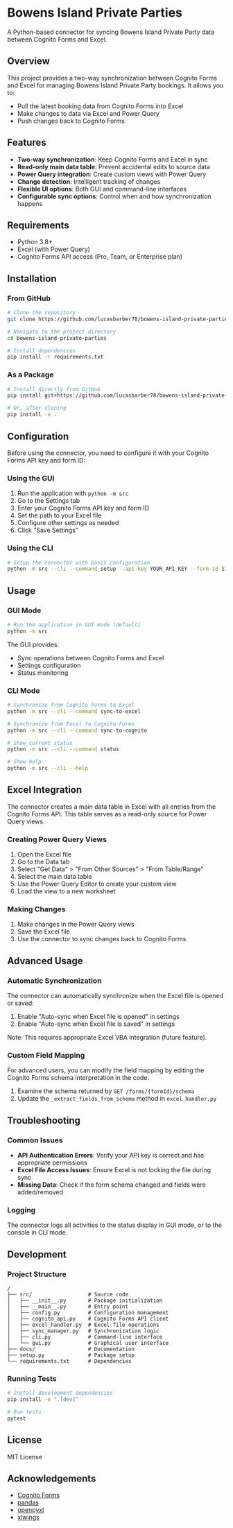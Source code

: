 # Bowens Island Private Parties

A Python-based connector for syncing Bowens Island Private Party data between Cognito Forms and Excel.

## Overview

This project provides a two-way synchronization between Cognito Forms and Excel for managing Bowens Island Private Party bookings. It allows you to:

- Pull the latest booking data from Cognito Forms into Excel
- Make changes to data via Excel and Power Query
- Push changes back to Cognito Forms

## Features

- **Two-way synchronization**: Keep Cognito Forms and Excel in sync
- **Read-only main data table**: Prevent accidental edits to source data
- **Power Query integration**: Create custom views with Power Query
- **Change detection**: Intelligent tracking of changes
- **Flexible UI options**: Both GUI and command-line interfaces
- **Configurable sync options**: Control when and how synchronization happens

## Requirements

- Python 3.8+
- Excel (with Power Query)
- Cognito Forms API access (Pro, Team, or Enterprise plan)

## Installation

### From GitHub

```bash
# Clone the repository
git clone https://github.com/lucasbarber78/bowens-island-private-parties.git

# Navigate to the project directory
cd bowens-island-private-parties

# Install dependencies
pip install -r requirements.txt
```

### As a Package

```bash
# Install directly from GitHub
pip install git+https://github.com/lucasbarber78/bowens-island-private-parties.git

# Or, after cloning
pip install -e .
```

## Configuration

Before using the connector, you need to configure it with your Cognito Forms API key and form ID:

### Using the GUI

1. Run the application with `python -m src`
2. Go to the Settings tab
3. Enter your Cognito Forms API key and form ID
4. Set the path to your Excel file
5. Configure other settings as needed
6. Click "Save Settings"

### Using the CLI

```bash
# Setup the connector with basic configuration
python -m src --cli --command setup --api-key YOUR_API_KEY --form-id 17 --excel-path path/to/your/excel/file.xlsx
```

## Usage

### GUI Mode

```bash
# Run the application in GUI mode (default)
python -m src
```

The GUI provides:
- Sync operations between Cognito Forms and Excel
- Settings configuration
- Status monitoring

### CLI Mode

```bash
# Synchronize from Cognito Forms to Excel
python -m src --cli --command sync-to-excel

# Synchronize from Excel to Cognito Forms
python -m src --cli --command sync-to-cognito

# Show current status
python -m src --cli --command status

# Show help
python -m src --cli --help
```

## Excel Integration

The connector creates a main data table in Excel with all entries from the Cognito Forms API. This table serves as a read-only source for Power Query views.

### Creating Power Query Views

1. Open the Excel file
2. Go to the Data tab
3. Select "Get Data" > "From Other Sources" > "From Table/Range"
4. Select the main data table
5. Use the Power Query Editor to create your custom view
6. Load the view to a new worksheet

### Making Changes

1. Make changes in the Power Query views
2. Save the Excel file
3. Use the connector to sync changes back to Cognito Forms

## Advanced Usage

### Automatic Synchronization

The connector can automatically synchronize when the Excel file is opened or saved:

1. Enable "Auto-sync when Excel file is opened" in settings
2. Enable "Auto-sync when Excel file is saved" in settings

Note: This requires appropriate Excel VBA integration (future feature).

### Custom Field Mapping

For advanced users, you can modify the field mapping by editing the Cognito Forms schema interpretation in the code:

1. Examine the schema returned by `GET /forms/{formId}/schema`
2. Update the `_extract_fields_from_schema` method in `excel_handler.py`

## Troubleshooting

### Common Issues

- **API Authentication Errors**: Verify your API key is correct and has appropriate permissions
- **Excel File Access Issues**: Ensure Excel is not locking the file during sync
- **Missing Data**: Check if the form schema changed and fields were added/removed

### Logging

The connector logs all activities to the status display in GUI mode, or to the console in CLI mode.

## Development

### Project Structure

```
/
├── src/                  # Source code
│   ├── __init__.py       # Package initialization
│   ├── __main__.py       # Entry point
│   ├── config.py         # Configuration management
│   ├── cognito_api.py    # Cognito Forms API client
│   ├── excel_handler.py  # Excel file operations
│   ├── sync_manager.py   # Synchronization logic
│   ├── cli.py            # Command-line interface
│   └── gui.py            # Graphical user interface
├── docs/                 # Documentation
├── setup.py              # Package setup
└── requirements.txt      # Dependencies
```

### Running Tests

```bash
# Install development dependencies
pip install -e ".[dev]"

# Run tests
pytest
```

## License

MIT License

## Acknowledgements

- [Cognito Forms](https://www.cognitoforms.com/)
- [pandas](https://pandas.pydata.org/)
- [openpyxl](https://openpyxl.readthedocs.io/)
- [xlwings](https://www.xlwings.org/)
